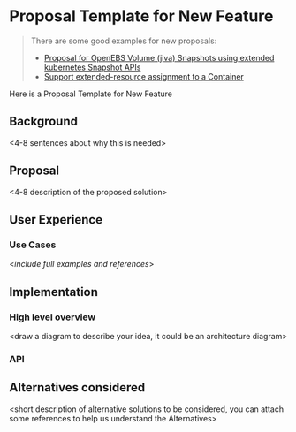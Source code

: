 # Proposal Template for New Feature

> There are some good examples for new proposals:
> - [Proposal for OpenEBS Volume (jiva) Snapshots using extended kubernetes Snapshot APIs](https://github.com/openebs/openebs/blob/master/contribute/design/openebs-jiva-snapshot-design.md)
>- [Support extended-resource assignment to a Container](https://github.com/kubesphere/kubesphere/issues/1851)

Here is a Proposal Template for New Feature

## Background

<4-8 sentences about why this is needed>

## Proposal

<4-8 description of the proposed solution>

## User Experience

### Use Cases

<enumerated list of use cases for this feature>

<in depth description of user experience>

<*include full examples and references*>

## Implementation

<in depth description of how the feature will be implemented. In some cases this may be very simple.>

### High level overview

<draw a diagram to describe your idea, it could be an architecture diagram>

### API

<enumerated list of APIs and designs for this feature>

## Alternatives considered

<short description of alternative solutions to be considered, you can attach some references to help us understand the Alternatives>
